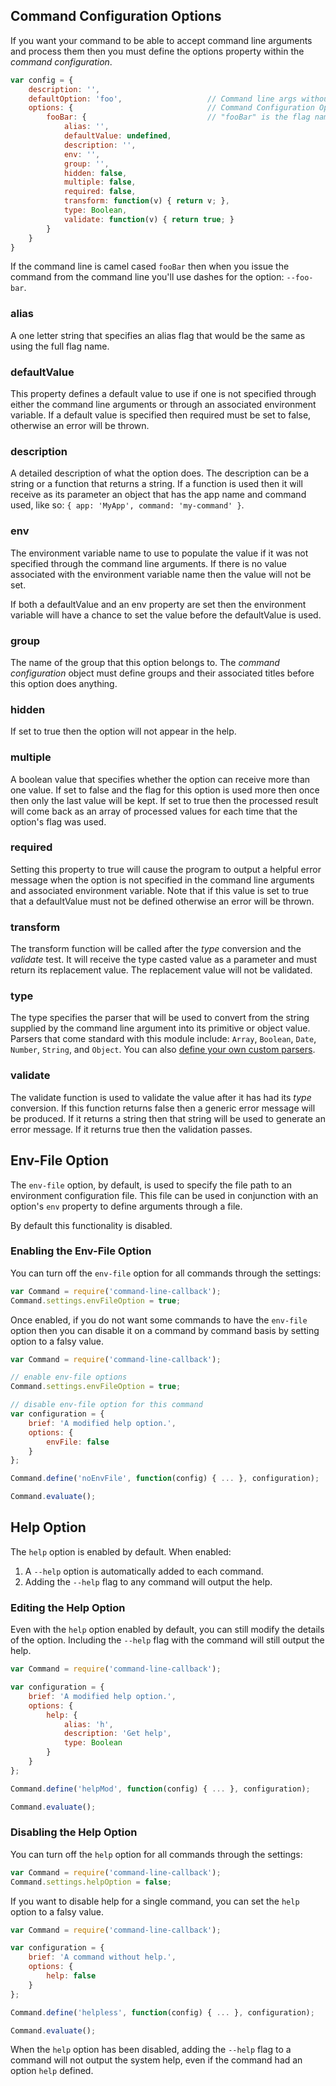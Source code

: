 ## Command Configuration Options

If you want your command to be able to accept command line arguments and process them then you must define the options property within the *command configuration*.

```js
var config = {
    description: '',
    defaultOption: 'foo',                   // Command line args without flag go to default option
    options: {                              // Command Configuration Options start here
        fooBar: {                           // "fooBar" is the flag name
            alias: '',
            defaultValue: undefined,
            description: '',
            env: '',
            group: '',
            hidden: false,
            multiple: false,
            required: false,
            transform: function(v) { return v; },
            type: Boolean,
            validate: function(v) { return true; }
        }
    }
}
```

If the command line is camel cased `fooBar` then when you issue the command from the command line you'll use dashes for the option: `--foo-bar`.

### alias

A one letter string that specifies an alias flag that would be the same as using the full flag name.

### defaultValue

This property defines a default value to use if one is not specified through either the command line arguments or through an associated environment variable. If a default value is specified then required must be set to false, otherwise an error will be thrown.

### description

A detailed description of what the option does. The description can be a string or a function that returns a string. If a function is used then it will receive as its parameter an object that has the app name and command used, like so: `{ app: 'MyApp', command: 'my-command' }`.

### env

The environment variable name to use to populate the value if it was not specified through the command line arguments. If there is no value associated with the environment variable name then the value will not be set.

 If both a defaultValue and an env property are set then the environment variable will have a chance to set the value before the defaultValue is used.

### group

The name of the group that this option belongs to. The *command configuration* object must define groups and their associated titles before this option does anything.

### hidden

If set to true then the option will not appear in the help.

### multiple

A boolean value that specifies whether the option can receive more than one value. If set to false and the flag for this option is used more then once then only the last value will be kept. If set to true then the processed result will come back as an array of processed values for each time that the option's flag was used.

### required

Setting this property to true will cause the program to output a helpful error message when the option is not specified in the command line arguments and associated environment variable. Note that if this value is set to true that a defaultValue must not be defined otherwise an error will be thrown.

### transform

The transform function will be called after the *type* conversion and the *validate* test. It will receive the type casted value as a parameter and must return its replacement value. The replacement value will not be validated.

### type

The type specifies the parser that will be used to convert from the string supplied by the command line argument into its primitive or object value. Parsers that come standard with this module include: `Array`, `Boolean`, `Date`, `Number`, `String`, and `Object`. You can also [define your own custom parsers](parser.md).

### validate

The validate function is used to validate the value after it has had its *type* conversion. If this function returns false then a generic error message will be produced. If it returns a string then that string will be used to generate an error message. If it returns true then the validation passes.

## Env-File Option

The `env-file` option, by default, is used to specify the file path to an environment configuration file. This file can be used in conjunction with an option's `env` property to define arguments through a file.

By default this functionality is disabled.

### Enabling the Env-File Option

You can turn off the `env-file` option for all commands through the settings:

```js
var Command = require('command-line-callback');
Command.settings.envFileOption = true;
```

Once enabled, if you do not want some commands to have the `env-file` option then you can disable it on a command by command basis by setting option to a falsy value.

```js
var Command = require('command-line-callback');

// enable env-file options
Command.settings.envFileOption = true;

// disable env-file option for this command
var configuration = {
    brief: 'A modified help option.',
    options: {
        envFile: false
    }
};

Command.define('noEnvFile', function(config) { ... }, configuration);

Command.evaluate();
```

## Help Option

The `help` option is enabled by default. When enabled:

1. A `--help` option is automatically added to each command.
2. Adding the `--help` flag to any command will output the help.

### Editing the Help Option

Even with the `help` option enabled by default, you can still modify the details of the option. Including the `--help` flag with the command will still output the help.

```js
var Command = require('command-line-callback');

var configuration = {
    brief: 'A modified help option.',
    options: {
        help: {
            alias: 'h',
            description: 'Get help',
            type: Boolean
        }
    }
};

Command.define('helpMod', function(config) { ... }, configuration);

Command.evaluate();
```

### Disabling the Help Option

You can turn off the `help` option for all commands through the settings:

```js
var Command = require('command-line-callback');
Command.settings.helpOption = false;
```

If you want to disable help for a single command, you can set the `help` option to a falsy value.

```js
var Command = require('command-line-callback');

var configuration = {
    brief: 'A command without help.',
    options: {
        help: false
    }
};

Command.define('helpless', function(config) { ... }, configuration);

Command.evaluate();
```

When the `help` option has been disabled, adding the `--help` flag to a command will not output the system help, even if the command had an option `help` defined.